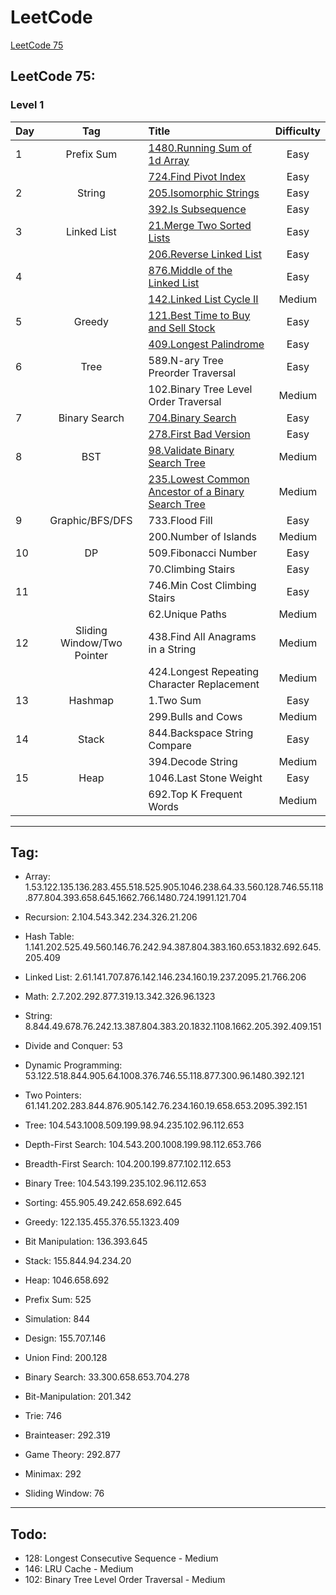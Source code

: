 # LeetCode
[LeetCode 75](#leetcode-75)
## LeetCode 75:

### Level 1

| Day |            Tag             | Title                                                | Difficulty |
| :-- | :------------------------: | :--------------------------------------------------- | :--------: |
| 1   |         Prefix Sum         | [1480.Running Sum of 1d Array]                       |    Easy    |
|     |                            | [724.Find Pivot Index]                               |    Easy    |
| 2   |           String           | [205.Isomorphic Strings]                             |    Easy    |
|     |                            | [392.Is Subsequence]                                 |    Easy    |
| 3   |        Linked List         | [21.Merge Two Sorted Lists]                          |    Easy    |
|     |                            | [206.Reverse Linked List]                            |    Easy    |
| 4   |                            | [876.Middle of the Linked List]                      |    Easy    |
|     |                            | [142.Linked List Cycle II]                           |   Medium   |
| 5   |           Greedy           | [121.Best Time to Buy and Sell Stock]                |    Easy    |
|     |                            | [409.Longest Palindrome]                             |    Easy    |
| 6   |            Tree            | 589.N-ary Tree Preorder Traversal                    |    Easy    |
|     |                            | 102.Binary Tree Level Order Traversal                |   Medium   |
| 7   |       Binary Search        | [704.Binary Search]                                  |    Easy    |
|     |                            | [278.First Bad Version]                              |    Easy    |
| 8   |            BST             | [98.Validate Binary Search Tree]                     |   Medium   |
|     |                            | [235.Lowest Common Ancestor of a Binary Search Tree] |   Medium   |
| 9   |      Graphic/BFS/DFS       | 733.Flood Fill                                       |    Easy    |
|     |                            | 200.Number of Islands                                |   Medium   |
| 10  |             DP             | 509.Fibonacci Number                                 |    Easy    |
|     |                            | 70.Climbing Stairs                                   |    Easy    |
| 11  |                            | 746.Min Cost Climbing Stairs                         |    Easy    |
|     |                            | 62.Unique Paths                                      |   Medium   |
| 12  | Sliding Window/Two Pointer | 438.Find All Anagrams in a String                    |   Medium   |
|     |                            | 424.Longest Repeating Character Replacement          |   Medium   |
| 13  |          Hashmap           | 1.Two Sum                                            |    Easy    |
|     |                            | 299.Bulls and Cows                                   |   Medium   |
| 14  |           Stack            | 844.Backspace String Compare                         |    Easy    |
|     |                            | 394.Decode String                                    |   Medium   |
| 15  |            Heap            | 1046.Last Stone Weight                               |    Easy    |
|     |                            | 692.Top K Frequent Words                             |   Medium   |

---

## Tag:

- Array: 1.53.122.135.136.283.455.518.525.905.1046.238.64.33.560.128.746.55.118.877.804.393.658.645.1662.766.1480.724.1991.121.704
- Recursion: 2.104.543.342.234.326.21.206
- Hash Table: 1.141.202.525.49.560.146.76.242.94.387.804.383.160.653.1832.692.645.205.409
- Linked List: 2.61.141.707.876.142.146.234.160.19.237.2095.21.766.206
- Math: 2.7.202.292.877.319.13.342.326.96.1323
- String: 8.844.49.678.76.242.13.387.804.383.20.1832.1108.1662.205.392.409.151
- Divide and Conquer: 53
- Dynamic Programming: 53.122.518.844.905.64.1008.376.746.55.118.877.300.96.1480.392.121
- Two Pointers: 61.141.202.283.844.876.905.142.76.234.160.19.658.653.2095.392.151
- Tree: 104.543.1008.509.199.98.94.235.102.96.112.653
- Depth-First Search: 104.543.200.1008.199.98.112.653.766
- Breadth-First Search: 104.200.199.877.102.112.653
- Binary Tree: 104.543.199.235.102.96.112.653
- Sorting: 455.905.49.242.658.692.645
- Greedy: 122.135.455.376.55.1323.409
- Bit Manipulation: 136.393.645
- Stack: 155.844.94.234.20
- Heap: 1046.658.692
- Prefix Sum: 525
- Simulation: 844
- Design: 155.707.146
- Union Find: 200.128

- Binary Search: 33.300.658.653.704.278
- Bit-Manipulation: 201.342
- Trie: 746
- Brainteaser: 292.319
- Game Theory: 292.877
- Minimax: 292
- Sliding Window: 76

---

## Todo:

- 128: Longest Consecutive Sequence - Medium
- 146: LRU Cache - Medium
- 102: Binary Tree Level Order Traversal - Medium

[1480.running sum of 1d array]: complete/1480.Running-Sum-of-1-d-Array.c
[724.find pivot index]: complete/724.Find-Pivot-Index.c
[205.isomorphic strings]: complete/205.Isomorphic-Strings.c
[392.is subsequence]: complete/392.Is-Subsequence.c
[21.merge two sorted lists]: complete/21.Merge-Two-Sorted-Lists.c
[206.reverse linked list]: complete/206.Reverse-Linked-List.c
[876.middle of the linked list]: complete/876.Middle-of-the-Linked-List.c
[142.linked list cycle ii]: complete/142.Linked-List-Cycle-II.c
[121.best time to buy and sell stock]: complete/121.Best-Time-to-Buy-and-Sell-Stock.c
[409.longest palindrome]: complete/409.Longest-Palindrome.c
[704.binary search]: complete/704.Binary-Search.c
[278.first bad version]: complete/278.First-Bad-Version.c
[98.validate binary search tree]: complete/98.Validate-Binary-Search-Tree.c
[235.lowest common ancestor of a binary search tree]: complete/235.Lowest-Common-Ancestor-of-a-Binary-Search-Tree.c
